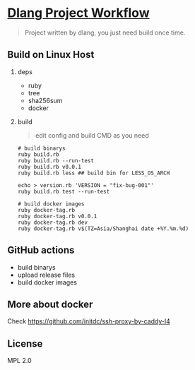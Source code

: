 # [Dlang Project Workflow](https://github.com/initdc/dlang-project-workflow)

> Project written by dlang, you just need build once time.

## Build on Linux Host

1. deps 

    - ruby
    - tree
    - sha256sum
    - docker

2. build 

    > edit config and build CMD as you need

    ```
    # build binarys
    ruby build.rb
    ruby build.rb --run-test
    ruby build.rb v0.0.1
    ruby build.rb less ## build bin for LESS_OS_ARCH

    echo > version.rb 'VERSION = "fix-bug-001"'
    ruby build.rb test --run-test
    
    # build docker images
    ruby docker-tag.rb
    ruby docker-tag.rb v0.0.1
    ruby docker-tag.rb dev
    ruby docker-tag.rb v$(TZ=Asia/Shanghai date +%Y.%m.%d)
    ```

## GitHub actions

- build binarys
- upload release files
- build docker images

## More about docker

Check https://github.com/initdc/ssh-proxy-by-caddy-l4

## License

MPL 2.0